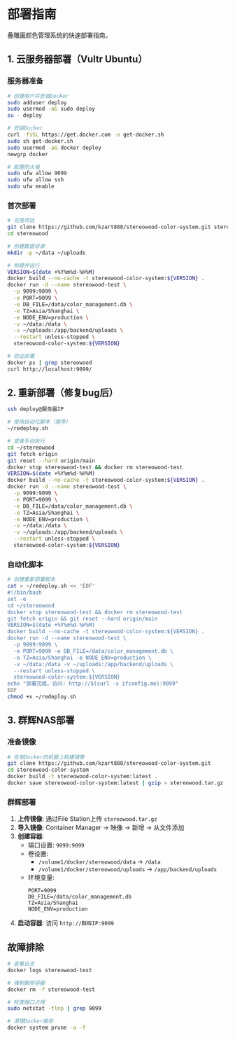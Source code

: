 # 部署指南

叠雕画颜色管理系统的快速部署指南。

## 1. 云服务器部署（Vultr Ubuntu）

### 服务器准备
```bash
# 创建用户并安装Docker
sudo adduser deploy
sudo usermod -aG sudo deploy
su - deploy

# 安装Docker
curl -fsSL https://get.docker.com -o get-docker.sh
sudo sh get-docker.sh
sudo usermod -aG docker deploy
newgrp docker

# 配置防火墙
sudo ufw allow 9099
sudo ufw allow ssh
sudo ufw enable
```

### 首次部署
```bash
# 克隆项目
git clone https://github.com/kzart888/stereowood-color-system.git stereowood
cd stereowood

# 创建数据目录
mkdir -p ~/data ~/uploads

# 构建并运行
VERSION=$(date +%Y%m%d-%H%M)
docker build --no-cache -t stereowood-color-system:${VERSION} .
docker run -d --name stereowood-test \
  -p 9099:9099 \
  -e PORT=9099 \
  -e DB_FILE=/data/color_management.db \
  -e TZ=Asia/Shanghai \
  -e NODE_ENV=production \
  -v ~/data:/data \
  -v ~/uploads:/app/backend/uploads \
  --restart unless-stopped \
  stereowood-color-system:${VERSION}

# 验证部署
docker ps | grep stereowood
curl http://localhost:9099/
```

## 2. 重新部署（修复bug后）

```bash
ssh deploy@服务器IP

# 使用自动化脚本（推荐）
~/redeploy.sh

# 或者手动执行
cd ~/stereowood
git fetch origin
git reset --hard origin/main
docker stop stereowood-test && docker rm stereowood-test
VERSION=$(date +%Y%m%d-%H%M)
docker build --no-cache -t stereowood-color-system:${VERSION} .
docker run -d --name stereowood-test \
  -p 9099:9099 \
  -e PORT=9099 \
  -e DB_FILE=/data/color_management.db \
  -e TZ=Asia/Shanghai \
  -e NODE_ENV=production \
  -v ~/data:/data \
  -v ~/uploads:/app/backend/uploads \
  --restart unless-stopped \
  stereowood-color-system:${VERSION}
```

### 自动化脚本
```bash
# 创建重新部署脚本
cat > ~/redeploy.sh << 'EOF'
#!/bin/bash
set -e
cd ~/stereowood
docker stop stereowood-test && docker rm stereowood-test
git fetch origin && git reset --hard origin/main
VERSION=$(date +%Y%m%d-%H%M)
docker build --no-cache -t stereowood-color-system:${VERSION} .
docker run -d --name stereowood-test \
  -p 9099:9099 \
  -e PORT=9099 -e DB_FILE=/data/color_management.db \
  -e TZ=Asia/Shanghai -e NODE_ENV=production \
  -v ~/data:/data -v ~/uploads:/app/backend/uploads \
  --restart unless-stopped \
  stereowood-color-system:${VERSION}
echo "部署完成，访问: http://$(curl -s ifconfig.me):9099"
EOF
chmod +x ~/redeploy.sh
```

## 3. 群辉NAS部署

### 准备镜像
```bash
# 在有Docker的机器上构建镜像
git clone https://github.com/kzart888/stereowood-color-system.git
cd stereowood-color-system
docker build -t stereowood-color-system:latest .
docker save stereowood-color-system:latest | gzip > stereowood.tar.gz
```

### 群辉部署
1. **上传镜像**: 通过File Station上传 `stereowood.tar.gz`
2. **导入镜像**: Container Manager → 映像 → 新增 → 从文件添加
3. **创建容器**: 
   - 端口设置: `9099:9099`
   - 卷设置: 
     - `/volume1/docker/stereowood/data` → `/data`
     - `/volume1/docker/stereowood/uploads` → `/app/backend/uploads`
   - 环境变量:
     ```
     PORT=9099
     DB_FILE=/data/color_management.db
     TZ=Asia/Shanghai
     NODE_ENV=production
     ```
4. **启动容器**: 访问 `http://群辉IP:9099`

## 故障排除

```bash
# 查看日志
docker logs stereowood-test

# 强制删除容器
docker rm -f stereowood-test

# 检查端口占用
sudo netstat -tlnp | grep 9099

# 清理Docker缓存
docker system prune -a -f
```
